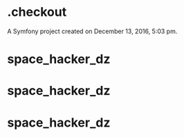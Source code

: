 .checkout
=========

A Symfony project created on December 13, 2016, 5:03 pm.
# space_hacker_dz
# space_hacker_dz
# space_hacker_dz
